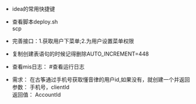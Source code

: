 -   idea的常用快捷键
-   查看脚本deploy.sh  
    scp 

-   完善接口：1.获取用户下菜单;2.为用户设置菜单权限
-   复制创建表语句的时候记得删除AUTO_INCREMENT=448
-   查看mis日志：  #查看运行日志

-   需求： 在古筝通过手机号获取懂音律的用户id,如果没有，就创建一个并返回  
    参数： 手机号，clientId  
    返回值： AccountId